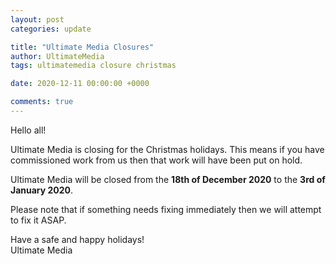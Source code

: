```yaml
---
layout: post
categories: update

title: "Ultimate Media Closures"
author: UltimateMedia
tags: ultimatemedia closure christmas

date: 2020-12-11 00:00:00 +0000

comments: true
---
```


Hello all!

Ultimate Media is closing for the Christmas holidays. This means if you have commissioned work from us then that work will have been put on hold.

Ultimate Media will be closed from the **18th of December 2020** to the **3rd of January 2020**.

Please note that if something needs fixing immediately then we will attempt to fix it ASAP.

Have a safe and happy holidays!<br>
Ultimate Media